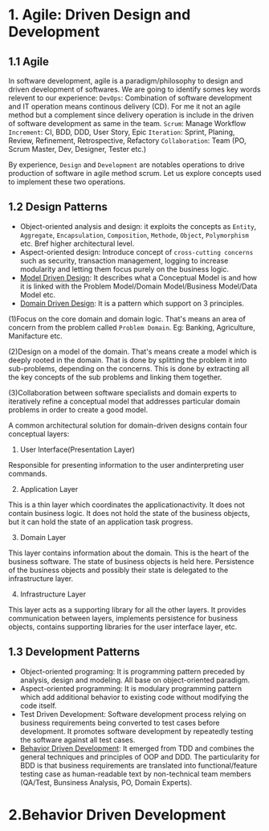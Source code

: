# 1. Agile: Driven Design and Development
## 1.1 Agile
In software development, agile is a paradigm/philosophy to design and driven development of softwares.
We are going to identify somes key words relevent to our experience:
`DevOps`: Combination of software development and IT operation means continous delivery (CD). For me it not an agile method but a complement since delivery operation is include in the driven of software development as same in the team. 
`Scrum`: Manage Workflow
`Increment`: CI, BDD, DDD, User Story, Epic
`Iteration`: Sprint, Planing, Review, Refinement, Retrospective, Refactory 
`Collaboration`: Team (PO, Scrum Master, Dev, Designer, Tester etc.)

By experience, `Design` and `Development` are notables operations to drive production of software in agile method scrum. Let us explore concepts used to implement these two operations.
## 1.2 Design Patterns
* Object-oriented analysis and design: 
it exploits the concepts as `Entity`, `Aggregate`, `Encapsulation`, `Composition`, `Methode`, `Object`, `Polymorphism` etc. Bref higher architectural level.
* Aspect-oriented design: 
Introduce concept of `cross-cutting concerns` such as security, transaction management, logging to increase modularity and letting them focus purely on the business logic.
* [Model Driven Design](https://www.todaysoftmag.com/article/1529/model-driven-design-theory-to-practice): It describes what a Conceptual Model is and how it is linked with the Problem Model/Domain Model/Business Model/Data Model etc.
* [Domain Driven Design](http://www.infoq.com/minibooks/domain-drivendesign-quickly): It is a pattern which support on 3 principles. 

(1)Focus on the core domain and domain logic. That's means an area of concern from the problem called `Problem Domain`. Eg: Banking, Agriculture, Manifacture etc. 

(2)Design on a model of the domain. That's means create a model which is deeply rooted in the domain. That is done by splitting the problem it into sub-problems, depending on the concerns. This is done by extracting all the key concepts of the sub problems and linking them together.

(3)Collaboration between software specialists and domain experts to iteratively refine a conceptual model that addresses particular domain problems in order to create a good model.

A common architectural solution for domain-driven designs contain four conceptual layers:
1. User Interface(Presentation Layer)

Responsible for presenting information to the user andinterpreting user commands.

2. Application Layer

This is a thin layer which coordinates the applicationactivity. It does not contain business logic. It does not hold the state of the business objects, but it can hold the state of an application task progress.

3. Domain Layer 

This layer contains information about the domain. This is the heart of the business software. The state of business objects is held here. Persistence of the business objects and possibly their state is delegated to the infrastructure layer.

4. Infrastructure Layer

This layer acts as a supporting library for all the other layers. It provides communication between layers, implements persistence for business objects, contains supporting libraries for the user interface layer, etc.

## 1.3 Development Patterns
* Object-oriented programing: It is programming pattern preceded by analysis, design and modeling. All base on object-oriented paradigm.
* Aspect-oriented programming: It is modulary programming pattern which add additional behavior to existing code without modifying the code itself.
* Test Driven Development: Software development process relying on business requirements being converted to test cases before development. It promotes software development by repeatedly testing the software against all test cases.
* [Behavior Driven Development](https://en.wikipedia.org/wiki/Behavior-driven_development): It emerged from TDD and combines the general techniques and principles of OOP and DDD. The particularity for BDD is that business requirements are translated into functional/feature testing case as human-readable text by non-technical team members (QA/Test, Bunsiness Analysis, PO, Domain Experts).

# 2.Behavior Driven Development
